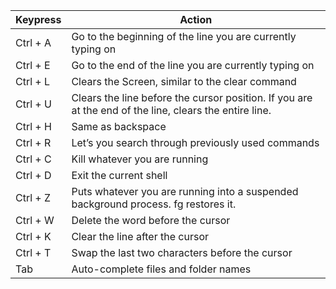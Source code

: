 | **Keypress** | **Action**                                                                                             |
| ------------ | ------------------------------------------------------------------------------------------------------ |
| Ctrl + A     | Go to the beginning of the line you are currently typing on                                            |
| Ctrl + E     | Go to the end of the line you are currently typing on                                                  |
| Ctrl + L     | Clears the Screen, similar to the clear command                                                        |
| Ctrl + U     | Clears the line before the cursor position. If you are at the end of the line, clears the entire line. |
| Ctrl + H     | Same as backspace                                                                                      |
| Ctrl + R     | Let’s you search through previously used commands                                                      |
| Ctrl + C     | Kill whatever you are running                                                                          |
| Ctrl + D     | Exit the current shell                                                                                 |
| Ctrl + Z     | Puts whatever you are running into a suspended background process. fg restores it.                     |
| Ctrl + W     | Delete the word before the cursor                                                                      |
| Ctrl + K     | Clear the line after the cursor                                                                        |
| Ctrl + T     | Swap the last two characters before the cursor                                                         |
| Tab          | Auto-complete files and folder names                                                                   |
